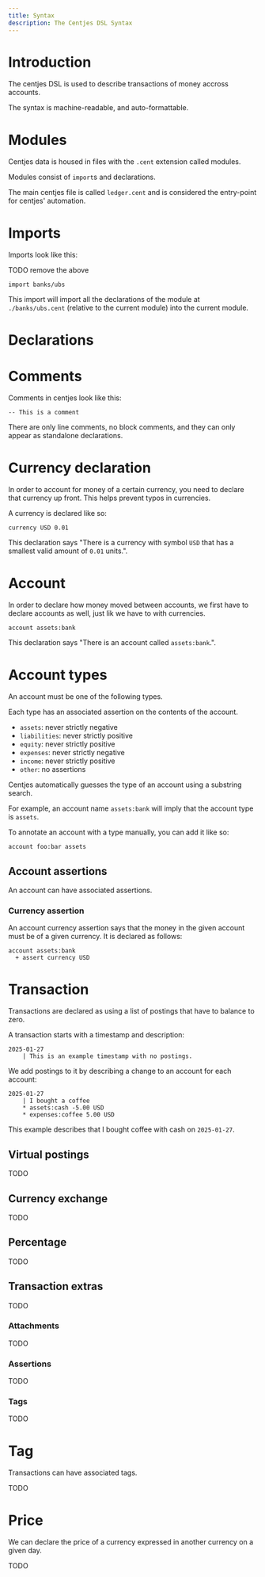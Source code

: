 ```yaml
---
title: Syntax
description: The Centjes DSL Syntax
---
```


# Introduction

The centjes DSL is used to describe transactions of money accross accounts.

The syntax is machine-readable, and auto-formattable.

# Modules

Centjes data is housed in files with the `.cent` extension called modules.
    
Modules consist of `import`s and declarations.

The main centjes file is called `ledger.cent` and is considered the entry-point for centjes' automation.

# Imports

Imports look like this:

TODO remove the above

``` centjes
import banks/ubs
```

This import will import all the declarations of the module at `./banks/ubs.cent` (relative to the current module) into the current module.


# Declarations

# Comments

Comments in centjes look like this:

``` centjes
-- This is a comment
```

There are only line comments, no block comments, and they can only appear as standalone declarations.


# Currency declaration

In order to account for money of a certain currency, you need to declare that currency up front.
This helps prevent typos in currencies.

A currency is declared like so:

``` centjes
currency USD 0.01
```

This declaration says "There is a currency with symbol `USD` that has a smallest valid amount of `0.01` units.".

# Account

In order to declare how money moved between accounts, we first have to declare accounts as well, just lik we have to with currencies.

``` centjes
account assets:bank
```

This declaration says "There is an account called `assets:bank`.".

# Account types

An account must be one of the following types.

Each type has an associated assertion on the contents of the account.

* `assets`: never strictly negative
* `liabilities`: never strictly positive
* `equity`: never strictly positive
* `expenses`: never strictly negative
* `income`: never strictly positive
* `other`: no assertions

Centjes automatically guesses the type of an account using a substring search.

For example, an account name `assets:bank` will imply that the account type is `assets`.

To annotate an account with a type manually, you can add it like so:

``` centjes
account foo:bar assets
```

## Account assertions

An account can have associated assertions.

### Currency assertion

An account currency assertion says that the money in the given account must be of a given currency.
It is declared as follows:

``` centjes
account assets:bank
  + assert currency USD
```

# Transaction

Transactions are declared as using a list of postings that have to balance to zero.

A transaction starts with a timestamp and description:

``` centjes
2025-01-27
    | This is an example timestamp with no postings.
```

We add postings to it by describing a change to an account for each account:

``` centjes
2025-01-27
    | I bought a coffee
    * assets:cash -5.00 USD
    * expenses:coffee 5.00 USD
```

This example describes that I bought coffee with cash on `2025-01-27`.

## Virtual postings

TODO

## Currency exchange

TODO

## Percentage

TODO

## Transaction extras

TODO

### Attachments

TODO

### Assertions

TODO

### Tags

TODO

# Tag

Transactions can have associated tags.

TODO

# Price

We can declare the price of a currency expressed in another currency on a given day.

TODO
